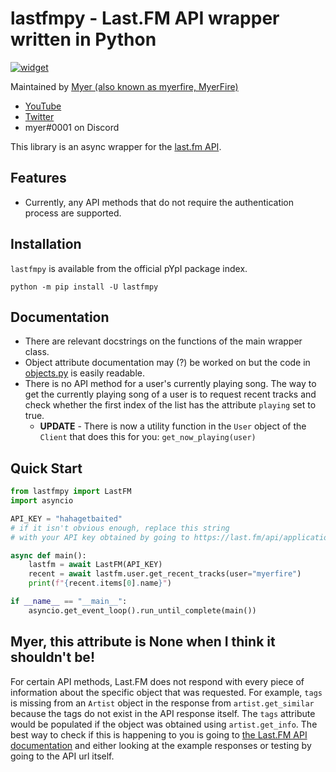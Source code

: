 # lastfmpy - Last.FM API wrapper written in Python

[![widget](https://inv.wtf/widget/myerfire)](https://myer.wtf/discord)

Maintained by [Myer (also known as myerfire, MyerFire)](https://github.com/myerfire)

- [YouTube](https://myer.wtf/youtube)
- [Twitter](https://myer.wtf/twitter)
- myer#0001 on Discord

This library is an async wrapper for the [last.fm API](https://last.fm/api).

## Features

- Currently, any API methods that do not require the authentication process are supported.

## Installation

`lastfmpy` is available from the official pYpI package index.

`python -m pip install -U lastfmpy`

## Documentation

- There are relevant docstrings on the functions of the main wrapper class.
- Object attribute documentation may (?) be worked on but the code
  in [objects.py](https://github.com/MyerFire/lastfmpy/blob/master/lastfmpy/objects.py) is easily readable.
- There is no API method for a user's currently playing song. The way to get the currently playing song of a user is
  to request recent tracks and check whether the first index of the list has the attribute `playing` set to true.
    - **UPDATE** - There is now a utility function in the `User` object of the `Client` that does this for you: `get_now_playing(user)`

## Quick Start

```python
from lastfmpy import LastFM
import asyncio

API_KEY = "hahagetbaited"
# if it isn't obvious enough, replace this string 
# with your API key obtained by going to https://last.fm/api/applications and creating an application

async def main():
    lastfm = await LastFM(API_KEY)
    recent = await lastfm.user.get_recent_tracks(user="myerfire")
    print(f"{recent.items[0].name}")

if __name__ == "__main__":
    asyncio.get_event_loop().run_until_complete(main())
```

## Myer, this attribute is None when I think it shouldn't be!
For certain API methods, Last.FM does not respond with every piece of information about the specific object that was requested. For example, `tags` is missing from an `Artist` object in the response from `artist.get_similar` because the tags do not exist in the API response itself. The `tags` attribute would be populated if the object was obtained using `artist.get_info`.
The best way to check if this is happening to you is going to [the Last.FM API documentation](https://last.fm/api) and either looking at the example responses or testing by going to the API url itself.
